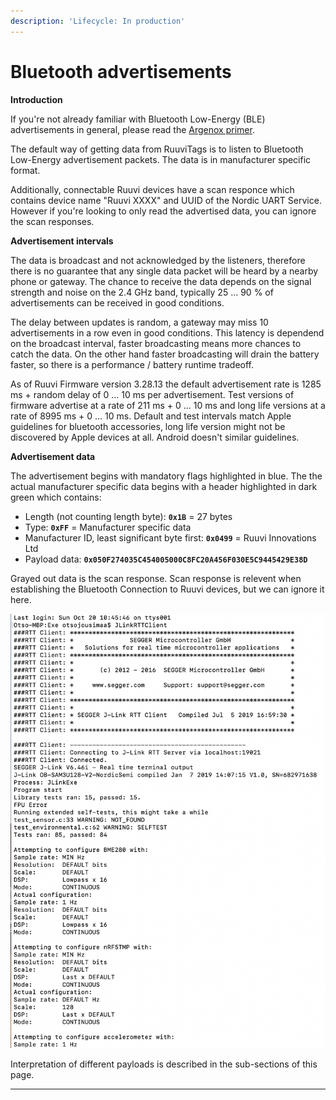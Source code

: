 ```yaml
---
description: 'Lifecycle: In production'
---
```


# Bluetooth advertisements

**Introduction**

If you're not already familiar with Bluetooth Low-Energy (BLE) advertisements in general, please read the [Argenox primer](https://www.argenox.com/library/bluetooth-low-energy/ble-advertising-primer/).

The default way of getting data from RuuviTags is to listen to Bluetooth Low-Energy advertisement packets. The data is in manufacturer specific format.&#x20;

Additionally, connectable Ruuvi devices have a scan responce which contains device name "Ruuvi XXXX" and UUID of the Nordic UART Service. However if you're looking to only read the advertised data, you can ignore the scan responses.&#x20;

**Advertisement intervals**

The data is broadcast and not acknowledged by the listeners, therefore there is no guarantee that any single data packet will be heard by a nearby phone or gateway. The chance to receive the data depends on the signal strength and noise on the 2.4 GHz band, typically 25 ... 90 % of advertisements can be received in good conditions.&#x20;

The delay between updates is random, a gateway may miss 10 advertisements in a row even in good conditions. This latency is dependend on the broadcast interval, faster broadcasting means more chances to catch the data. On the other hand faster broadcasting will drain the battery faster, so there is a performance / battery runtime tradeoff.&#x20;

As of Ruuvi Firmware version 3.28.13 the default advertisement rate is 1285 ms + random delay of 0 ... 10 ms per advertisement. Test versions of firmware advertise at a rate of 211 ms + 0 ... 10 ms and long life versions at a rate of 8995 ms + 0 ... 10 ms. Default and test  intervals match Apple guidelines for bluetooth accessories, long life version might not be discovered by Apple devices at all. Android doesn't similar guidelines.&#x20;

**Advertisement data**

The advertisement begins with mandatory flags highlighted in blue. The the actual manufacturer specific data begins with a header highlighted in dark green which contains:

* Length (not counting length byte): **`0x1B`** = 27 bytes
* Type: **`0xFF`** = Manufacturer specific data
* Manufacturer ID, least significant byte first: **`0x0499`** = Ruuvi Innovations Ltd
* Payload data: **`0x050F274035C454005000C8FC20A456F030E5C9445429E38D`**

Grayed out data is the scan response. Scan response is relevent when establishing the Bluetooth Connection to Ruuvi devices, but we can ignore it here.

![Advertised data and scan response](<../../.gitbook/assets/image (5).png>)

Interpretation of different payloads is described in the sub-sections of this page.

****
